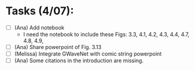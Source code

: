 # Tasks (4/07):

- [ ]  (Ana) Add notebook
    - I need the notebook to include these Figs: 3.3, 4.1, 4.2, 4.3, 4.4, 4.7, 4.8, 4.9,
- [ ]  (Ana) Share powerpoint of Fig. 3.13
- [ ]  (Melissa) Integrate GWaveNet with comic string powerpoint
- [ ]  (Ana) Some citations in the introduction are missing.